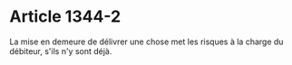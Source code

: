 # Article 1344-2

La mise en demeure de délivrer une chose met les risques à la charge du débiteur, s'ils n'y sont déjà.
